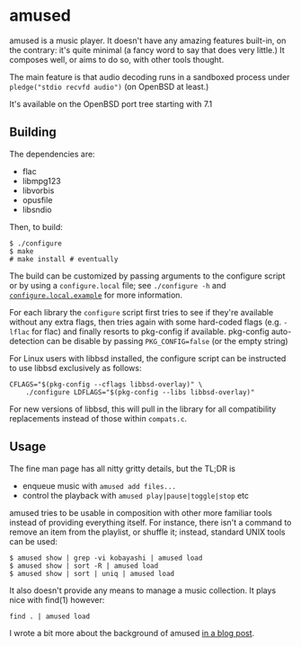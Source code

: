# amused

amused is a music player.  It doesn't have any amazing features
built-in, on the contrary: it's quite minimal (a fancy word to say
that does very little.)  It composes well, or aims to do so, with
other tools thought.

The main feature is that audio decoding runs in a sandboxed process
under `pledge("stdio recvfd audio")` (on OpenBSD at least.)

It's available on the OpenBSD port tree starting with 7.1


## Building

The dependencies are:

 - flac
 - libmpg123
 - libvorbis
 - opusfile
 - libsndio

Then, to build:

	$ ./configure
	$ make
	# make install # eventually

The build can be customized by passing arguments to the configure
script or by using a `configure.local` file; see `./configure -h`
and [`configure.local.example`](configure.local.example) for more
information.

For each library the `configure` script first tries to see if they're
available without any extra flags, then tries again with some
hard-coded flags (e.g. `-lflac` for flac) and finally resorts to
pkg-config if available.  pkg-config auto-detection can be disable by
passing `PKG_CONFIG=false` (or the empty string)

For Linux users with libbsd installed, the configure script can be
instructed to use libbsd exclusively as follows:

	CFLAGS="$(pkg-config --cflags libbsd-overlay)" \
		./configure LDFLAGS="$(pkg-config --libs libbsd-overlay)"

For new versions of libbsd, this will pull in the library for all
compatibility replacements instead of those within `compats.c`.


## Usage

The fine man page has all nitty gritty details, but the TL;DR is

 - enqueue music with `amused add files...`
 - control the playback with `amused play|pause|toggle|stop` etc

amused tries to be usable in composition with other more familiar tools
instead of providing everything itself.  For instance, there isn't a
command to remove an item from the playlist, or shuffle it; instead,
standard UNIX tools can be used:

	$ amused show | grep -vi kobayashi | amused load
	$ amused show | sort -R | amused load
	$ amused show | sort | uniq | amused load

It also doesn't provide any means to manage a music collection.  It
plays nice with find(1) however:

	find . | amused load

I wrote a bit more about the background of amused [in a blog
post](https://www.omarpolo.com/post/amused.html).

